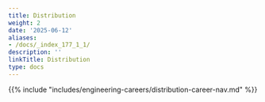 ```yaml
---
title: Distribution
weight: 2
date: '2025-06-12'
aliases:
- /docs/_index_177_1_1/
description: ''
linkTitle: Distribution
type: docs
---
```


{{% include "includes/engineering-careers/distribution-career-nav.md" %}}
